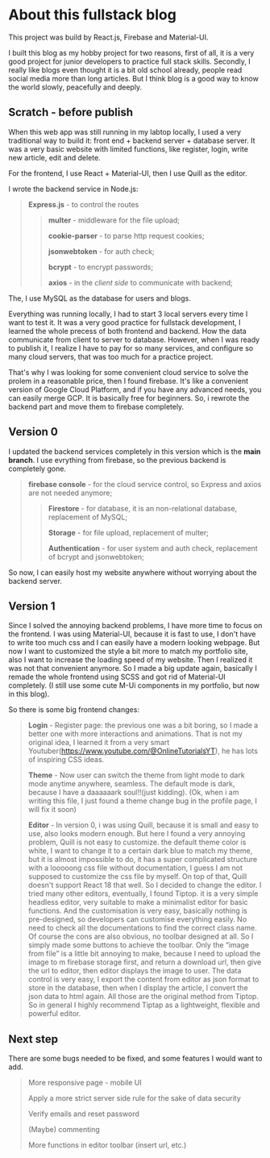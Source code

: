 # About this fullstack blog

This project was build by React.js, Firebase and Material-UI.

I built this blog as my hobby project for two reasons, first of all, it is a very good project for junior developers to practice full stack skills. Secondly, I really like blogs even thought it is a bit old school already, people read social media more than long articles. But I think blog is a good way to know the world slowly, peacefully and deeply.

## Scratch - before publish

When this web app was still running in my labtop locally, I used a very traditional way to build it: front end + backend server + database server. It was a very basic website with limited functions, like register, login, write new article, edit and delete. 

For the frontend, I use React + Material-UI, then I use Quill as the editor.

I wrote the backend service in Node.js: 
> **Express.js** - to control the routes
>> **multer** - middleware for the file upload;
>> 
>> **cookie-parser** - to parse http request cookies;
>> 
>> **jsonwebtoken** - for auth check;
>> 
>> **bcrypt** - to encrypt passwords;
>> 
>> **axios** - in the *client side* to communicate with backend;

The, I use MySQL as the database for users and blogs.

Everything was running locally, I had to start 3 local servers every time I want to test it. It was a very good practice for fullstack development, I learned the whole precess of both frontend and backend. How the data communicate from client to server to database. However, when I was ready to publish it, I realize I have to pay for so many services, and configure so many cloud servers, that was too much for a practice project.

That's why I was looking for some convenient cloud service to solve the prolem in a reasonable price, then I found firebase. It's like a convenient version of Google Cloud Platform, and if you have any advanced needs, you can easily merge GCP. It is basically free for beginners. So, i rewrote the backend part and move them to firebase completely.

## Version 0

I updated the backend services completely in this version which is the **main branch**. I use evrything from firebase, so the previous backend is completely gone.

> **firebase console** - for the cloud service control, so Express and axios are not needed anymore;
> 
>> **Firestore** - for database, it is an non-relational database, replacement of MySQL;
>> 
>> **Storage** - for file upload, replacement of multer;
>> 
>> **Authentication** - for user system and auth check, replacement of bcrypt and jsonwebtoken;

So now, I can easily host my website anywhere without worrying about the backend server.

## Version 1

Since I solved the annoying backend problems, I have more time to focus on the frontend. I was using Material-UI, because it is fast to use, I don't have to write too much css and I can easily have a modern looking webpage. But now I want to customized the style a bit more to match my portfolio site, also I want to increase the loading speed of my website. Then I realized it was not that convenient anymore. So I made a big update again, basically I remade the whole frontend using SCSS and got rid of Material-UI completely. (I still use some cute M-Ui components in my portfolio, but now in this blog).

So there is some big frontend changes:
> **Login** - Register page: the previous one was a bit boring, so I made a better one with more interactions and animations. That is not my original idea, I learned it from a very smart Youtuber(https://www.youtube.com/@OnlineTutorialsYT), he has lots of inspiring CSS ideas.
> 
> **Theme** - Now user can switch the theme from light mode to dark mode anytime anywhere, seamless. The default mode is dark, because I have a daaaaaark soul!!(just kidding). (Ok, when i am writing this file, I just found a theme change bug in the profile page, I will fix it soon)
> 
> **Editor** - In version 0, i was using Quill, because it is small and easy to use, also looks modern enough. But here I found a very annoying problem, Quill is not easy to customize. the default theme color is white, I want to change it to a certain dark blue to match my theme, but it is almost impossible to do, it has a super complicated structure with a looooong css file without documentation, I guess I am not supposed to customize the css file by myself. On top of that, Quill doesn't support React 18 that well. So I decided to change the editor. I tried many other editors, eventually, I found Tiptop. it is a very simple headless editor, very suitable  to make a minimalist editor for basic functions. And the customisation is very easy, basically nothing is pre-designed, so developers can customise everything easily. No need to check all the documentations to find the correct class name. Of course the cons are also obvious, no toolbar designed at all. So I simply made some buttons to achieve the toolbar. Only the “image from file” is a little bit annoying to make, because I need to upload the image to m firebase storage first, and return a download url, then give the url to editor, then editor displays the image to user.  The data control is very easy, I export the content from editor as json format to store in the database, then when I display the article, I convert the json data to html again. All those are the original method from Tiptop. So in general I highly recommend Tiptap as a lightweight, flexible and powerful editor.


## Next step

There are some bugs needed to be fixed, and some features I would want to add. 

> More responsive page - mobile UI
>
> Apply a more strict server side rule for the sake of data security
>
> Verify emails and reset password
>
> (Maybe) commenting
>
> More functions in editor toolbar (insert url, etc.)
